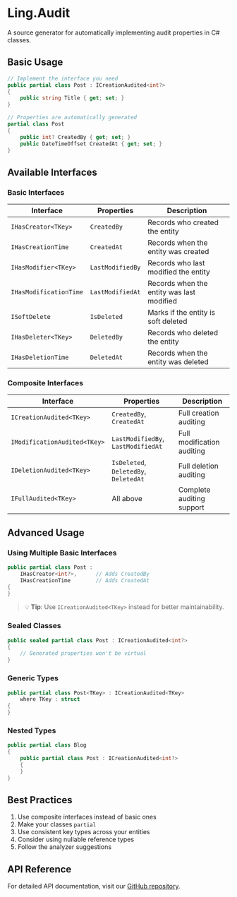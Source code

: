 # Ling.Audit

A source generator for automatically implementing audit properties in C# classes.

## Basic Usage

```csharp
// Implement the interface you need
public partial class Post : ICreationAudited<int?>
{
    public string Title { get; set; }
}

// Properties are automatically generated
partial class Post
{
    public int? CreatedBy { get; set; }
    public DateTimeOffset CreatedAt { get; set; }
}
```

## Available Interfaces

### Basic Interfaces

| Interface | Properties | Description |
|-----------|------------|-------------|
| `IHasCreator<TKey>` | `CreatedBy` | Records who created the entity |
| `IHasCreationTime` | `CreatedAt` | Records when the entity was created |
| `IHasModifier<TKey>` | `LastModifiedBy` | Records who last modified the entity |
| `IHasModificationTime` | `LastModifiedAt` | Records when the entity was last modified |
| `ISoftDelete` | `IsDeleted` | Marks if the entity is soft deleted |
| `IHasDeleter<TKey>` | `DeletedBy` | Records who deleted the entity |
| `IHasDeletionTime` | `DeletedAt` | Records when the entity was deleted |

### Composite Interfaces

| Interface | Properties | Description |
|-----------|------------|-------------|
| `ICreationAudited<TKey>` | `CreatedBy`, `CreatedAt` | Full creation auditing |
| `IModificationAudited<TKey>` | `LastModifiedBy`, `LastModifiedAt` | Full modification auditing |
| `IDeletionAudited<TKey>` | `IsDeleted`, `DeletedBy`, `DeletedAt` | Full deletion auditing |
| `IFullAudited<TKey>` | All above | Complete auditing support |

## Advanced Usage

### Using Multiple Basic Interfaces

```csharp
public partial class Post :
    IHasCreator<int?>,      // Adds CreatedBy
    IHasCreationTime        // Adds CreatedAt
{
}
```

> 💡 **Tip**: Use `ICreationAudited<TKey>` instead for better maintainability.

### Sealed Classes

```csharp
public sealed partial class Post : ICreationAudited<int?>
{
    // Generated properties won't be virtual
}
```

### Generic Types

```csharp
public partial class Post<TKey> : ICreationAudited<TKey>
    where TKey : struct
{
}
```

### Nested Types

```csharp
public partial class Blog
{
    public partial class Post : ICreationAudited<int?>
    {
    }
}
```

## Best Practices

1. Use composite interfaces instead of basic ones
2. Make your classes `partial`
3. Use consistent key types across your entities
4. Consider using nullable reference types
5. Follow the analyzer suggestions

## API Reference

For detailed API documentation, visit our [GitHub repository](https://github.com/ling921/ling-audit).
